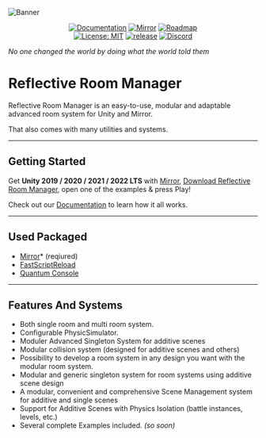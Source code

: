 ![Banner](https://github.com/ibrahimAlbyrk/Reflective-Room-Manager/assets/47694762/7c61e8fa-6162-493b-92eb-43b4bd7b8e88)
<p align="center">
  <a href="https://reflective-roommanager.gitbook.io/docs"><img src="https://img.shields.io/badge/docs-brightgreen.svg?style=for-the-badge&logo=gitbook&logoColor=white&colorA=000000&colorB=ffffff" alt="Documentation"></a>
  <a href="https://github.com/MirrorNetworking/Mirror"><img src="https://img.shields.io/badge/mirror-brightgreen.svg?style=for-the-badge&logo=unity&colorA=000000&colorB=ffffff" alt="Mirror"></a>
  <a href="https://trello.com/b/IyZs7NIi"><img src="https://img.shields.io/badge/roadmap-brightgreen.svg?style=for-the-badge&logo=trello&colorA=000000&colorB=ffffff" alt="Roadmap"></a>
  <br>
  <a href="https://github.com/ibrahimAlbyrk/Reflective-Room-Manager/blob/main/LICENSE"><img src="https://img.shields.io/badge/License-MIT-brightgreen.svg?style=for-the-badge&colorA=ffffff&colorB=gray" alt="License: MIT"></a>
  <a href="https://github.com/ibrahimAlbyrk/Reflective-Room-Manager/releases/latest"><img src="https://img.shields.io/badge/V1.0.0-brightgreen?style=for-the-badge&label=release&colorA=ffffff&colorB=gray" alt="release"></a>
  <a href="https://discord.gg/MMutVRg8Jg"><img src="https://img.shields.io/discord/1167179553836380270?style=for-the-badge&label=Discord&labelColor=white&color=gray" alt="Discord"></a>
</p>

*No one changed the world by doing what the world told them*

# Reflective Room Manager
Reflective Room Manager is an easy-to-use, modular and adaptable advanced room system for Unity and Mirror.

That also comes with many utilities and systems.

---
## Getting Started
Get **Unity 2019 / 2020 / 2021 / 2022 LTS** with [Mirror](https://github.com/MirrorNetworking/Mirror), [Download Reflective Room Manager](https://github.com/ibrahimAlbyrk/Reflective-Room-Manager/releases/latest), open one of the examples & press Play!

Check out our [Documentation](https://reflective-roommanager.gitbook.io/docs) to learn how it all works.

---
## Used Packaged
- [Mirror](https://assetstore.unity.com/packages/tools/network/mirror-129321)* (reqiured)
- [FastScriptReload](https://assetstore.unity.com/packages/tools/utilities/fast-script-reload-239351)
- [Quantum Console](https://assetstore.unity.com/packages/tools/utilities/quantum-console-211046)

---
## Features And Systems
- Both single room and multi room system.
- Configurable PhysicSimulator.
- Moduler Advanced Singleton System for additive scenes
- Modular collision system (designed for additive scenes and others)
- Possibility to develop a room system in any design you want with the modular room system.
- Modular and generic singleton system for room systems using additive scene design
- A modular, convenient and comprehensive Scene Management system for additive and single scenes
- Support for Additive Scenes with Physics Isolation (battle instances, levels, etc.)
- Several complete Examples included. *(so soon)*
